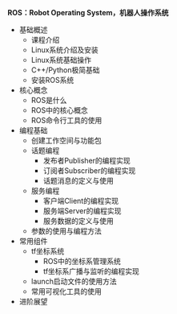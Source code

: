 **ROS：Robot Operating System，机器人操作系统**

- 基础概述
	- 课程介绍
	- Linux系统介绍及安装
	- Linux系统基础操作
	- C++/Python极简基础
	- 安装ROS系统
- 核心概念
	- ROS是什么
	- ROS中的核心概念
	- ROS命令行工具的使用
- 编程基础
	- 创建工作空间与功能包
	- 话题编程
		- 发布者Publisher的编程实现
		- 订阅者Subscriber的编程实现
		- 话题消息的定义与使用
	- 服务编程
		- 客户端Client的编程实现
		- 服务端Server的编程实现
		- 服务数据的定义与使用
	- 参数的使用与编程方法
- 常用组件
	- tf坐标系统
		- ROS中的坐标系管理系统
		- tf坐标系广播与监听的编程实现
	- launch启动文件的使用方法
	- 常用可视化工具的使用
- 进阶展望



